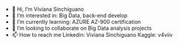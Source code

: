 - 👋 Hi, I’m Viviana Sinchiguano 
- 👀 I’m interested in: Big Data, back-end develop
- 🌱 I’m currently learning:  AZURE AZ-900 certification 
- 💞️ I’m looking to collaborate on  Big Data analysis projects 
- 📫 How to reach me
          Linkedin: Viviana Sinchiguano
          Kaggle:  v4viiv
 

<!---
VivianaEsc/VivianaEsc is a ✨ special ✨ repository because its `README.md` (this file) appears on your GitHub profile.
You can click the Preview link to take a look at your changes.
--->
